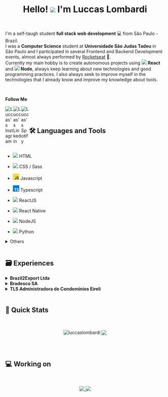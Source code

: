<h1 align="center">Hello! <img src="https://media.giphy.com/media/hvRJCLFzcasrR4ia7z/giphy.gif" width="25px">  I'm Luccas Lombardi</h1>

<br>

 <p>I'm a self-taugh student <strong>full stack web development</strong> 💻 from São Paulo - Brazil. <br>
 I was a <strong>Computer Science</strong> student at <strong>Universidade São Judas Tadeu</strong> in São Paulo and I participated in several Frontend and Backend Development events, almost always performed by <a href="https://github.com/rocketseat">Rocketseat</a> 🚀.<br>
 Currently my main hobby is to create autonomous projects using <img height="20" src="https://cdn.jsdelivr.net/gh/devicons/devicon/icons/react/react-original.svg"> <strong>React</strong> and  <img height="20" src="https://cdn.jsdelivr.net/gh/devicons/devicon/icons/nodejs/nodejs-plain.svg"> <strong>Node</strong>, always keep learning about new technologies and good programming practices.
 I also always seek to improve myself in the technologies that I already know and improve my knowledge about tools.</p> 

<br>


<p><strong>Follow Me</strong></p>
<a href="https://www.instagram.com/luccas_lombardi/">
  <img align="left" alt="Luccas's Instagram" width="25px" src="https://raw.githubusercontent.com/hussainweb/hussainweb/main/icons/instagram.png" />
</a>
<a href="https://www.linkedin.com/in/luccas-lombardi/">
  <img align="left" alt="Luccas's Linkedin" width="25px" src="https://raw.githubusercontent.com/peterthehan/peterthehan/master/assets/linkedin.svg" />
</a>
<a href="https://open.spotify.com/user/22e533ad6qd7zck44ydhf2omi?si=7a8d3b6edaf24c6f">
  <img align="left" alt="Luccas's Spotify" width="25px" src="https://cdn-icons-png.flaticon.com/512/174/174872.png" />
</a>
<br><br>

<h2>🛠️ Languages and Tools</h2>
<br>



- <p><code><img height="20" src="https://cdn.jsdelivr.net/gh/devicons/devicon/icons/html5/html5-original.svg"></code>  HTML</p>
- <p><code><img height="20" src="https://cdn.jsdelivr.net/gh/devicons/devicon/icons/css3/css3-original.svg"></code>  CSS / Sass</p>
- <p><code><img height="20" src="https://raw.githubusercontent.com/github/explore/80688e429a7d4ef2fca1e82350fe8e3517d3494d/topics/javascript/javascript.png"></code>  Javascript</p>
- <p><code><img height="20" src="https://raw.githubusercontent.com/github/explore/80688e429a7d4ef2fca1e82350fe8e3517d3494d/topics/typescript/typescript.png"></code>  Typescript</p>
- <p><code><img height="20" src="https://cdn.jsdelivr.net/gh/devicons/devicon/icons/react/react-original.svg"></code>  ReactJS</p>
- <p><code><img height="20" src="https://cdn.jsdelivr.net/gh/devicons/devicon/icons/react/react-original.svg"></code>  React Native</p>
- <p><code><img height="20" src="https://cdn.jsdelivr.net/gh/devicons/devicon/icons/nodejs/nodejs-plain.svg"></code>  NodeJS</p>
- <p><code><img height="20" src="https://cdn.jsdelivr.net/gh/devicons/devicon/icons/python/python-original.svg"></code> Python</p>

<details>
 <summary>Others</summary>
 <br>
 <code><img height="20" src="https://cdn.jsdelivr.net/gh/devicons/devicon/icons/git/git-original.svg"></code>
 <code><img height="20" src="https://cdn.jsdelivr.net/gh/devicons/devicon/icons/yarn/yarn-original.svg"></code>
 <code><img height="20" src="https://cdn.jsdelivr.net/gh/devicons/devicon/icons/npm/npm-original-wordmark.svg"></code>
 <code><img height="20" src="https://cdn.jsdelivr.net/gh/devicons/devicon/icons/ubuntu/ubuntu-plain.svg"></code>
 <code><img height="20" src="https://cdn.jsdelivr.net/gh/devicons/devicon/icons/postgresql/postgresql-original.svg"></code>
 <code><img height="20" src="https://cdn.jsdelivr.net/gh/devicons/devicon/icons/mysql/mysql-original.svg"></code>
 <code><img height="20" src="https://cdn.jsdelivr.net/gh/devicons/devicon/icons/wordpress/wordpress-plain.svg"></code>
 </details>
<br>


<h2>🗃️ Experiences</h2>
<details>
<summary><strong>Brazil2Export Ltda</strong></summary>
 <ul>
  <li>I'm a <strong>Frontend Developer</strong></li>
  <li>I'm trying to implement a <strong>Scrum</strong> concept for the projects</li>
  <li>I make portfolio sites about cosmetics brands</li>
  <li>I made a multi-vendor e-commerce</li>
 </ul>
</details>

<details>
<summary><strong>Bradesco SA</strong></summary>
 <ul>
  <li>I woked at <strong>Management and Development of Real Estate Credit Products</strong></li>
  <li>I managed and monitored the issues of mortgage products</li>
  <li>I created queries on DB using <strong>SQL Server</strong> for generating contract control reports</li>
 </ul>
</details>

<details>
<summary><strong>TLS Administradora de Condomínios Eireli</strong></summary>
 <ul>
  <li>I worked as an </strong>Administrative Assistant</strong></li>
  <li>I automated Excel reports using <strong>Python</strong></li>
  <li>I provided technical support for infrastructure issues</li>
 </ul>
</details>
<br>

<h2>🚀 Quick Stats</h2>
<br>
<p align="center"> 
  <img width="450" align="center" src="https://github-readme-stats.vercel.app/api?username=luccaslombardi&show_icons=true&theme=tokyonight" alt="luccaslombardi" />
  <img width="375" align="center" src="https://github-readme-stats.vercel.app/api/top-langs/?username=luccaslombardi&langs_count=6&theme=tokyonight&layout=compact" />
</p>
<br><br>  

<h2>💻 Working on </h2>
<br>
<p align="center">
<a href="https://github.com/luccaslombardi/luccas-lombardi">
<img src="https://github-readme-stats.vercel.app/api/pin/?username=luccaslombardi&repo=luccas-lombardi&show_owner=true&theme=tokyonight" />
 <img src="https://github-readme-stats.vercel.app/api/pin/?username=luccaslombardi&repo=infomovies&show_owner=true&theme=tokyonight" />
</a>
</p>

